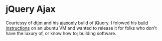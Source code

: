 jQuery Ajax
===

Courtessy of [dtjm](https://github.com/dtjm) and his [ajaxonly](https://github.com/dtjm/jquery/tree/ajaxonly) build of jQuery. 
I folowed his [build instructions](https://github.com/dtjm/jquery/blob/ajaxonly/README.md) on an ubuntu VM and wanted to release it for folks who don't have the luxury of, or know how to; building software. 
